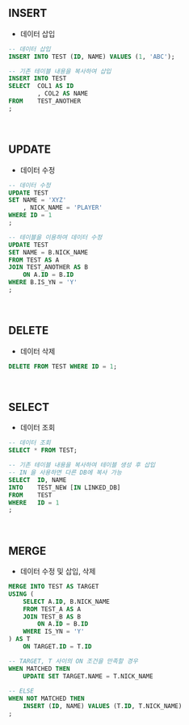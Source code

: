 <!-- --- --><!-- title: DML --><!-- updated: 2023-01-20 03:36:24Z --><!-- created: 2023-01-15 08:26:05Z --><!-- latitude: 37.44491680 --><!-- longitude: 127.13886840 --><!-- altitude: 0.0000 --><!-- --- -->## INSERT- 데이터 삽입```sql-- 데이터 삽입INSERT INTO TEST (ID, NAME) VALUES (1, 'ABC');-- 기존 테이블 내용을 복사하여 삽입INSERT INTO TESTSELECT	COL1 AS ID		, COL2 AS NAMEFROM	TEST_ANOTHER;```<br>## UPDATE- 데이터 수정```sql-- 데이터 수정UPDATE TESTSET NAME = 'XYZ'	, NICK_NAME = 'PLAYER'WHERE ID = 1;-- 테이블을 이용하여 데이터 수정UPDATE TESTSET NAME = B.NICK_NAMEFROM TEST AS AJOIN TEST_ANOTHER AS B	ON A.ID = B.IDWHERE B.IS_YN = 'Y';```<br>## DELETE- 데이터 삭제```sqlDELETE FROM TEST WHERE ID = 1;```<br>## SELECT- 데이터 조회```sql-- 데이터 조회SELECT * FROM TEST;-- 기존 테이블 내용을 복사하여 테이블 생성 후 삽입-- IN 을 사용하면 다른 DB에 복사 가능SELECT	ID, NAMEINTO	TEST_NEW [IN LINKED_DB]FROM	TESTWHERE	ID = 1;```<br>## MERGE- 데이터 수정 및 삽입, 삭제```sqlMERGE INTO TEST AS TARGETUSING (	SELECT A.ID, B.NICK_NAME	FROM TEST_A AS A	JOIN TEST_B AS B		ON A.ID = B.ID	WHERE IS_YN = 'Y') AS T	ON TARGET.ID = T.ID-- TARGET, T 사이의 ON 조건을 만족할 경우WHEN MATCHED THEN	UPDATE SET TARGET.NAME = T.NICK_NAME	-- ELSEWHEN NOT MATCHED THEN	INSERT (ID, NAME) VALUES (T.ID, T.NICK_NAME);```